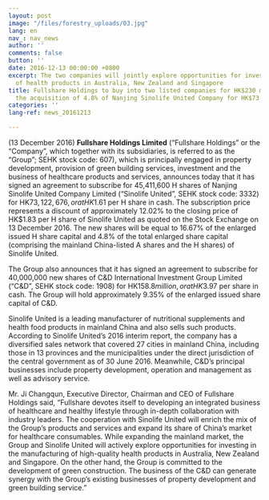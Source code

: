 ```yaml
---
layout: post
image: "/files/forestry_uploads/03.jpg"
lang: en
nav_: nav_news
author: ''
comments: false
button: ''
date: 2016-12-13 00:00:00 +0800
excerpt: The two companies will jointly explore opportunities for investing in manufacturing
  of health products in Australia, New Zealand and Singapore
title: Fullshare Holdings to buy into two listed companies for HK$230 million, including
  the acquisition of 4.8% of Nanjing Sinolife United Company for HK$73 million
categories: ''
lang-ref: news_20161213

---
```

(13 December 2016) **Fullshare Holdings Limited** (“Fullshare Holdings” or the “Company”, which together with its subsidiaries, is referred to as the “Group”; SEHK stock code: 607), which is principally engaged in property development, provision of green building services, investment and the business of healthcare products and services, announces today that it has signed an agreement to subscribe for 45,411,600 H shares of Nanjing Sinolife United Company Limited (“Sinolife United”, SEHK stock code: 3332) for HK$73,122,676, or at HK$1.61 per H share in cash. The subscription price represents a discount of approximately 12.02% to the closing price of HK$1.83 per H share of Sinolife United as quoted on the Stock Exchange on 13 December 2016. The new shares will be equal to 16.67% of the enlarged issued H share capital and 4.8% of the total enlarged share capital (comprising the mainland China-listed A shares and the H shares) of Sinolife United.

The Group also announces that it has signed an agreement to subscribe for 40,000,000 new shares of C&D International Investment Group Limited (“C&D”, SEHK stock code: 1908) for HK$158.8 million, or at HK$3.97 per share in cash. The Group will hold approximately 9.35% of the enlarged issued share capital of C&D.

Sinolife United is a leading manufacturer of nutritional supplements and health food products in mainland China and also sells such products. According to Sinolife United’s 2016 interim report, the company has a diversified sales network that covered 27 cities in mainland China, including those in 13 provinces and the municipalities under the direct jurisdiction of the central government as of 30 June 2016. Meanwhile, C&D’s principal businesses include property development, operation and management as well as advisory service.

Mr. Ji Changqun, Executive Director, Chairman and CEO of Fullshare Holdings said, “Fullshare devotes itself to developing an integrated business of healthcare and healthy lifestyle through in-depth collaboration with industry leaders. The cooperation with Sinolife United will enrich the mix of the Group’s products and services and expand its share of China’s market for healthcare consumables. While expanding the mainland market, the Group and Sinolife United will actively explore opportunities for investing in the manufacturing of high-quality health products in Australia, New Zealand and Singapore. On the other hand, the Group is committed to the development of green construction. The business of the C&D can generate synergy with the Group’s existing businesses of property development and green building service.”